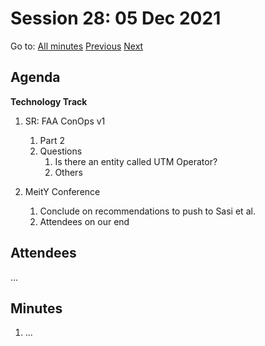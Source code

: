 # Session 28: 05 Dec 2021

Go to: [All minutes](../../index.md) [Previous](03.md) [Next](07.md)

## Agenda

**Technology Track**

1. SR: FAA ConOps v1
    1. Part 2
    2. Questions
        1. Is there an entity called UTM Operator?
        2. Others

2. MeitY Conference
    1. Conclude on recommendations to push to Sasi et al.
    2. Attendees on our end


## Attendees

...

## Minutes

1. ...
